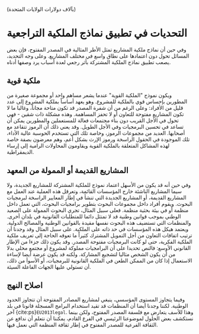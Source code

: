 (بآلاف دولارات الولايات المتحدة)
# التحديات في تطبيق نماذج الملكية التراجعية

وفي حين أن نماذج ملكية المشاريع تمثل الأطر المثالية في المصدر المفتوح، فإن بعض المسائل تحول دون اعتمادها على نطاق واسع في مختلف المشاريع. وعلى وجه التحديد، يصعب تطبيق نماذج الملكية المشتركة بأثر رجعي لعدة أسباب يرد وصفها أدناه.

## ملكية قوية

ويكون نموذج "الملكية القوية" عندما يشعر مساهم واحد أو مجموعة صغيرة من المطورين بإحساس قوي بالملكية للمشروع. وهو يعهد أساساً بملكية المشروع إلى عدد قليل من الأفراد: وعلى الرغم من أن شفرة المصدر قد تكون متاحة مجاناً، وغالبا ما لا تكون المشاريع مفتوحة للتعاون أو لا تحفز المساهمة. وهذه مشكلة ذات شقين - فهي تحول في الأجل القريب دون بناء مجتمعات فعالة للمستعملين والمطورين يمكن أن تساعد في تحسين البرمجيات وفي الأجل الطويل. وقد يعني ذلك أن الرموز تتقاعد مع أصحابها. العديد من مجموعات الرموز، وخاصة تلك التي تستخدم الحوسبة عالية الأداء، تلك الموجودة في الحقول الراسخة ورموز الإرث بشكل أعم، وهم معرضون بصفة خاصة لهذه المشاكل المتعلقة بالملكية القوية ويقاومون المحاولات الرامية إلى إرساء الديمقراطية.

## المشاريع القديمة أو الممولة من المعهد

وفي حين أنه قد يكون من الأسهل اعتماد نموذج للملكية المشتركة للمشاريع الجديدة، ولا سيما المشاريع الناشئة خارج المؤسسات القائمة، وتعرقل هذه العملية عند العمل مع المشاريع القديمة، أو المشاريع الجديدة التي تنشأ في إطار المعايير الراسخة لبرمجيات البحوث. ويقوم أفراد داخل مجموعات البحوث بتطوير برامجيات البحوث، التي تعمل داخل منظمة أو في بيئة بحثية منظمة. فعلى سبيل المثال، تجري البحوث الممولة على الصعيد الوطني بموجب قوانين وطنية قد لا تمتثل دائما للمتطلبات القانونية في بلدان أخرى. والمنظمات التي تستضيف هذه البحوث نفسها مقيدة بالقوانين الوطنية والمصالح الدولية. ويعتمد هيكل هذه المؤسسات في حد ذاته على الملكية. على سبيل المثال وقد وجدنا أن ترتيب اتفاقات التعاون من أجل التمويل المشترك كثيراً ما تعوقه الحاجة إلى تعريف ملكية الملكية الفكرية، حتى لو كانت البرمجيات مفتوحة المصدر. وقد يكون ذلك جزءا من الإطار القانوني الأوسع: فالنص تحديدا على أن البرامجيات مملوكة لمشروع أو مجتمع محلي بدلا من أن يكون الشخص مثاليا لتشجيع المشاركة. ولكنه قد يكون عرضة أيضا لإساءة الاستعمال إذا كان من الممكن الطعن في الملكية القانونية للبرمجيات، أو الأسوأ من ذلك، أن تستولي عليها الجهات الفاعلة السيئة.

## اصلاح النهج

وفيما يتجاوز المستوى المؤسسي، ينبغي لمشاريع المصادر المفتوحة أن تتجاوز الحدود الوطنية. لكننا وجدنا أيضا أن المنظمات قد تقيد استخدام البرامج المسجلة قانونا في بلد آخر {cite:ps}`EU2013legal`. وهذا للأسف يتعارض مع فلسفة المصدر المفتوح، ولكن بينما نستكشف بعض الحلول لموضوعنا الرئيسي في الفرع القادم، يمكننا أن نتعلم أن ندافع عن الثقافة الفرعية للمصدر المفتوح في إطار ثقافة المنظمة التي نعمل فيها.
